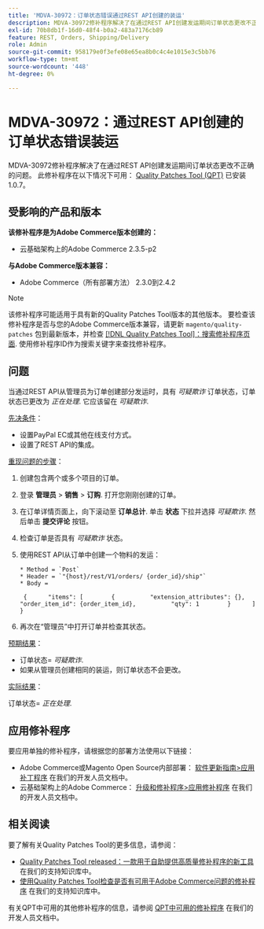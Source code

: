 ```yaml
---
title: 'MDVA-30972：订单状态错误通过REST API创建的装运'
description: MDVA-30972修补程序解决了在通过REST API创建发运期间订单状态更改不正确的问题。 安装[Quality Patches Tool (QPT)](/help/announcements/adobe-commerce-announcements/magento-quality-patches-released-new-tool-to-self-serve-quality-patches.md) 1.0.7后，即可使用此修补程序。
exl-id: 70b8db1f-16d0-48f4-b0a2-483a7176cb89
feature: REST, Orders, Shipping/Delivery
role: Admin
source-git-commit: 958179e0f3efe08e65ea8b0c4c4e1015e3c5bb76
workflow-type: tm+mt
source-wordcount: '448'
ht-degree: 0%

---
```


# MDVA-30972：通过REST API创建的订单状态错误装运

MDVA-30972修补程序解决了在通过REST API创建发运期间订单状态更改不正确的问题。 此修补程序在以下情况下可用： [Quality Patches Tool (QPT)](/help/announcements/adobe-commerce-announcements/magento-quality-patches-released-new-tool-to-self-serve-quality-patches.md) 已安装1.0.7。

## 受影响的产品和版本

**该修补程序是为Adobe Commerce版本创建的：**

* 云基础架构上的Adobe Commerce 2.3.5-p2

**与Adobe Commerce版本兼容：**

* Adobe Commerce（所有部署方法） 2.3.0到2.4.2

>[!NOTE]
>
>该修补程序可能适用于具有新的Quality Patches Tool版本的其他版本。 要检查该修补程序是否与您的Adobe Commerce版本兼容，请更新 `magento/quality-patches` 包到最新版本，并检查 [[!DNL Quality Patches Tool]：搜索修补程序页面](https://devdocs.magento.com/quality-patches/tool.html#patch-grid). 使用修补程序ID作为搜索关键字来查找修补程序。

## 问题

当通过REST API从管理员为订单创建部分发运时，具有 *可疑欺诈* 订单状态，订单状态已更改为 *正在处理*. 它应该留在 *可疑欺诈*.

<u>先决条件</u>：

* 设置PayPal EC或其他在线支付方式。
* 设置了REST API的集成。

<u>重现问题的步骤</u>：

1. 创建包含两个或多个项目的订单。
1. 登录 **管理员** > **销售** > **订购**. 打开您刚刚创建的订单。
1. 在订单详情页面上，向下滚动至 **订单总计**. 单击 **状态** 下拉并选择 *可疑欺诈*. 然后单击 **提交评论** 按钮。
1. 检查订单是否具有 *可疑欺诈* 状态。
1. 使用REST API从订单中创建一个物料的发运：

   ```
   * Method = `Post`
   * Header = `"{host}/rest/V1/orders/ {order_id}/ship"`
   * Body =
   ```

   ```
    {      "items": [        {          "extension_attributes": {},          "order_item_id": {order_item_id},          "qty": 1        }      ]    }
   ```

1. 再次在“管理员”中打开订单并检查其状态。

<u>预期结果</u>：

* 订单状态= *可疑欺诈*.
* 如果从管理员创建相同的装运，则订单状态不会更改。

<u>实际结果</u>：

订单状态= *正在处理*.

## 应用修补程序

要应用单独的修补程序，请根据您的部署方法使用以下链接：

* Adobe Commerce或Magento Open Source内部部署： [软件更新指南>应用补丁程序](https://devdocs.magento.com/guides/v2.4/comp-mgr/patching/mqp.html) 在我们的开发人员文档中。
* 云基础架构上的Adobe Commerce： [升级和修补程序>应用修补程序](https://devdocs.magento.com/cloud/project/project-patch.html) 在我们的开发人员文档中。

## 相关阅读

要了解有关Quality Patches Tool的更多信息，请参阅：

* [Quality Patches Tool released：一款用于自助提供高质量修补程序的新工具](/help/announcements/adobe-commerce-announcements/magento-quality-patches-released-new-tool-to-self-serve-quality-patches.md) 在我们的支持知识库中。
* [使用Quality Patches Tool检查是否有可用于Adobe Commerce问题的修补程序](/help/support-tools/patches-available-in-qpt-tool/check-patch-for-magento-issue-with-magento-quality-patches.md) 在我们的支持知识库中。

有关QPT中可用的其他修补程序的信息，请参阅 [QPT中可用的修补程序](https://devdocs.magento.com/quality-patches/tool.html#patch-grid) 在我们的开发人员文档中。

